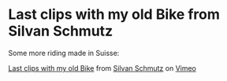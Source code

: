 # Last clips with my old Bike from Silvan Schmutz

<!-- Manuel Hitz -->

Some more riding made in Suisse:

[Last clips with my old Bike](http://vimeo.com/14695229) from [Silvan Schmutz](http://vimeo.com/silvanbmx) on [Vimeo](http://vimeo.com)
